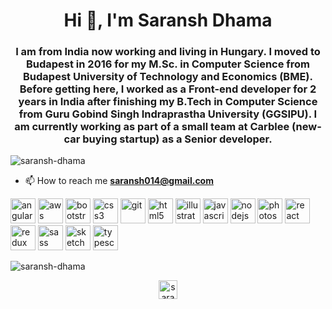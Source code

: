 <h1 align="center">Hi 👋, I'm Saransh Dhama</h1>
<h3 align="center">I am from India now working and living in Hungary. I moved to Budapest in 2016 for my M.Sc. in Computer Science from Budapest University of Technology and Economics (BME). Before getting here, I worked as a Front-end developer for 2 years in India after finishing my B.Tech in Computer Science from Guru Gobind Singh Indraprastha University (GGSIPU). I am currently working as part of a small team at Carblee (new-car buying startup) as a Senior developer.</h3>

<p align="left"> <img src="https://komarev.com/ghpvc/?username=saransh-dhama" alt="saransh-dhama" /> </p>

- 📫 How to reach me **saransh014@gmail.com**

<p align="left"><img src="https://devicons.github.io/devicon/devicon.git/icons/angularjs/angularjs-original.svg" alt="angularjs" width="40" height="40"/> <img src="https://devicons.github.io/devicon/devicon.git/icons/amazonwebservices/amazonwebservices-original-wordmark.svg" alt="aws" width="40" height="40"/> <img src="https://devicons.github.io/devicon/devicon.git/icons/bootstrap/bootstrap-plain.svg" alt="bootstrap" width="40" height="40"/> <img src="https://devicons.github.io/devicon/devicon.git/icons/css3/css3-original-wordmark.svg" alt="css3" width="40" height="40"/> <img src="https://www.vectorlogo.zone/logos/git-scm/git-scm-icon.svg" alt="git" width="40" height="40"/> <img src="https://devicons.github.io/devicon/devicon.git/icons/html5/html5-original-wordmark.svg" alt="html5" width="40" height="40"/> <img src="https://www.vectorlogo.zone/logos/adobe_illustrator/adobe_illustrator-icon.svg" alt="illustrator" width="40" height="40"/> <img src="https://devicons.github.io/devicon/devicon.git/icons/javascript/javascript-original.svg" alt="javascript" width="40" height="40"/> <img src="https://devicons.github.io/devicon/devicon.git/icons/nodejs/nodejs-original-wordmark.svg" alt="nodejs" width="40" height="40"/> <img src="https://devicons.github.io/devicon/devicon.git/icons/photoshop/photoshop-plain.svg" alt="photoshop" width="40" height="40"/> <img src="https://devicons.github.io/devicon/devicon.git/icons/react/react-original-wordmark.svg" alt="react" width="40" height="40"/> <img src="https://devicons.github.io/devicon/devicon.git/icons/redux/redux-original.svg" alt="redux" width="40" height="40"/> <img src="https://devicons.github.io/devicon/devicon.git/icons/sass/sass-original.svg" alt="sass" width="40" height="40"/> <img src="https://www.vectorlogo.zone/logos/sketchapp/sketchapp-icon.svg" alt="sketch" width="40" height="40"/> <img src="https://devicons.github.io/devicon/devicon.git/icons/typescript/typescript-original.svg" alt="typescript" width="40" height="40"/></p><img align="center" src="https://github-readme-stats.vercel.app/api/top-langs/?username=saransh-dhama&layout=compact&hide=html" alt="saransh-dhama" />

<p align="center">
<a href="https://linkedin.com/in/saransh dhama" target="blank"><img align="center" src="https://cdn.jsdelivr.net/npm/simple-icons@3.0.1/icons/linkedin.svg" alt="saransh dhama" height="30" width="30" /></a>
</p>
